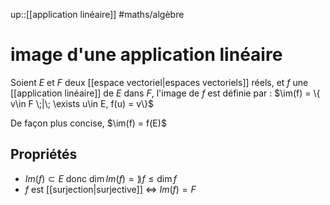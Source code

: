 up::[[application linéaire]]
#maths/algèbre 
# image d'une application linéaire
Soient $E$ et $F$ deux [[espace vectoriel|espaces vectoriels]] réels, et $f$ une [[application linéaire]] de $E$ dans $F$,
l'image de $f$ est définie par :
$\im(f) = \{ v\in F \;|\; \exists u\in E, f(u) = v\}$ 

De façon plus concise, $\im(f) = f(E)$


## Propriétés
 - $Im(f)\subset E$ donc $\dim Im(f) = \rang f \leq \dim f$
 - $f$ est [[surjection|surjective]] $\iff$ $Im(f) = F$

